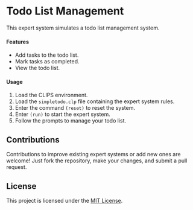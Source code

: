
# Todo List Management

This expert system simulates a todo list management system.

#### Features

- Add tasks to the todo list.
- Mark tasks as completed.
- View the todo list.

#### Usage

1. Load the CLIPS environment.
2. Load the `simpletodo.clp` file containing the expert system rules.
3. Enter the command `(reset)` to reset the system.
4. Enter `(run)` to start the expert system.
5. Follow the prompts to manage your todo list.

## Contributions

Contributions to improve existing expert systems or add new ones are welcome! Just fork the repository, make your changes, and submit a pull request.

## License

This project is licensed under the [MIT License](LICENSE).
 
 

